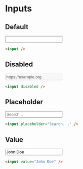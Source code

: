 # Inputs

## Default
<Playground>
    <div style="max-width: 400px; display: flex; width: 100%">
        <input />
    </div>
</Playground>

```html
<input />
```

## Disabled
<Playground>
    <div style="max-width: 400px; display: flex; width: 100%">
        <input value="https://example.org" disabled />
    </div>
</Playground>

```html
<input disabled />
```

## Placeholder
<Playground>
    <div style="max-width: 400px; display: flex; width: 100%">
        <input placeholder="Search..." />
    </div>
</Playground>

```html
<input placeholder="Search..." />
```

## Value
<Playground>
    <div style="max-width: 400px; display: flex; width: 100%">
        <input value="John Doe" />
    </div>
</Playground>

```html
<input value="John Doe" />
```